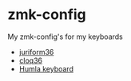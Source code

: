 # zmk-config
My zmk-config's for my keyboards
 - [juriform36](https://github.com/jurica/juriform36)
 - [cloq36](https://github.com/jurica/cloq36)
 - [Humla keyboard](https://github.com/jimmerricks/humla)
